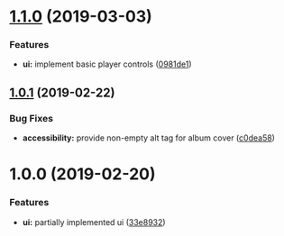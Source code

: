 # [1.1.0](https://github.com/pathephone/pathephone-web/compare/v1.0.1...v1.1.0) (2019-03-03)


### Features

* **ui:** implement basic player controls ([0981de1](https://github.com/pathephone/pathephone-web/commit/0981de1))

## [1.0.1](https://github.com/pathephone/pathephone-web/compare/v1.0.0...v1.0.1) (2019-02-22)


### Bug Fixes

* **accessibility:** provide non-empty alt tag for album cover ([c0dea58](https://github.com/pathephone/pathephone-web/commit/c0dea58))

# 1.0.0 (2019-02-20)


### Features

* **ui:** partially implemented ui ([33e8932](https://github.com/pathephone/pathephone-web/commit/33e8932))

